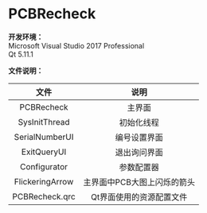 # PCBRecheck  

**开发环境：**  
Microsoft Visual Studio 2017 Professional  
Qt 5.11.1  

**文件说明：**  

| 文件 | 说明 |
|:----: | :----: |
| PCBRecheck | 主界面 |
| SysInitThread | 初始化线程 |
| SerialNumberUI | 编号设置界面 |
| ExitQueryUI | 退出询问界面 |
| Configurator | 参数配置器 |
| FlickeringArrow | 主界面中PCB大图上闪烁的箭头 |
| PCBRecheck.qrc | Qt界面使用的资源配置文件 |
